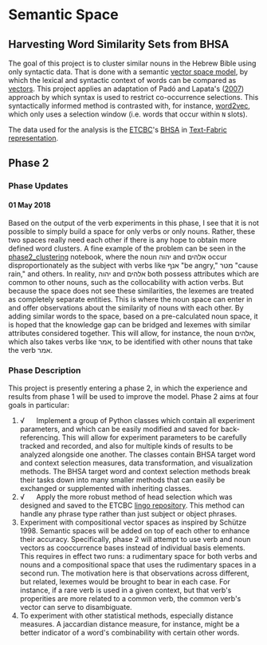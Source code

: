 # Semantic Space
## Harvesting Word Similarity Sets from BHSA

The goal of this project is to cluster similar nouns in the Hebrew Bible using only syntactic data. That is done with a semantic [vector space model](https://en.wikipedia.org/wiki/Vector_space_model), by which the lexical and syntactic context of words can be compared as [vectors](https://en.wikipedia.org/wiki/Vector_space). 
This project applies an adaptation of Padó and Lapata's ([2007](https://www.mitpressjournals.org/doi/pdf/10.1162/coli.2007.33.2.161)) approach by which syntax is used to restrict co-occurrence selections. This syntactically informed method is contrasted with, for instance, [word2vec](https://radimrehurek.com/gensim/models/word2vec.html), which only uses a selection window (i.e. words that occur within `N` slots). 

The data used for the analysis is the [ETCBC](http://www.etcbc.nl)'s [BHSA](https://github.com/ETCBC/bhsa) in [Text-Fabric representation](https://github.com/Dans-labs/text-fabric/wiki). 

## Phase 2

### Phase Updates

#### 01 May 2018
Based on the output of the verb experiments in this phase, I see that it is not possible to simply build a space for only verbs or only nouns. Rather, these two spaces really need each other if there is any hope to obtain more defined word clusters. A fine example of the problem can be seen in the [phase2_clustering](http://nbviewer.jupyter.org/github/codykingham/semantics/blob/master/phase2_clustering.ipynb) notebook, where the noun יהוה and אלהים occur disproportionately as the subject with verbs like אנף "be angry," מטר "cause rain," and others. In reality, יהוה and אלהים both possess attributes which are common to other nouns, such as the collocability with action verbs. But because the space does not see these similarities, the lexemes are treated as completely separate entities. This is where the noun space can enter in and offer observations about the similarity of nouns with each other. By adding similar words to the space, based on a pre-calculated noun space, it is hoped that the knowledge gap can be bridged and lexemes with similar attributes considered together. This will allow, for instance, the noun אלהים, which also takes verbs like אמר, to be identified with other nouns that take the verb אמר.

### Phase Description

This project is presently entering a phase 2, in which the experience and results from phase 1 will be used to improve the model. Phase 2 aims at four goals in particular:

1) √ &nbsp;&nbsp;&nbsp;&nbsp; Implement a group of Python classes which contain all experiment parameters, and which can be easily modified and saved for back-referencing. This will allow for experiment parameters to be carefully tracked and recorded, and also for multiple kinds of results to be analyzed alongside one another. The classes contain BHSA target word and context selection measures, data transformation, and visualization methods. The BHSA target word and context selection methods break their tasks down into many smaller methods that can easily be exchanged or supplemented with inheriting classes.
2) √ &nbsp;&nbsp;&nbsp;&nbsp; Apply the more robust method of head selection which was designed and saved to the ETCBC [lingo repository](https://github.com/ETCBC/lingo/tree/master/heads). This method can handle any phrase type rather than just subject or object phrases.
3) Experiment with compositional vector spaces as inspired by Schütze 1998. Semantic spaces will be added on top of each other to enhance their accuracy. Specifically, phase 2 will attempt to use verb and noun vectors as cooccurrence bases instead of individual basis elements. This requires in effect two runs: a rudimentary space for both verbs and nouns and a compositional space that uses the rudimentary spaces in a second run. The motivation here is that observations across different, but related, lexemes would be brought to bear in each case. For instance, if a rare verb is used in a given context, but that verb's properities are more related to a common verb, the common verb's vector can serve to disambiguate.
4) To experiment with other statistical methods, especially distance measures. A jaccardian distance measure, for instance, might be a better indicator of a word's combinability with certain other words.
